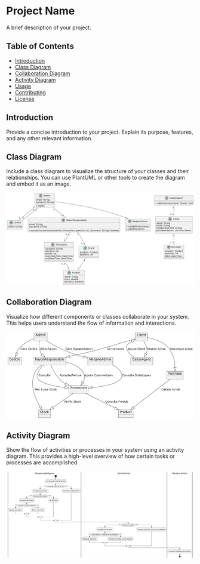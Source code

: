 # Project Name

A brief description of your project.

## Table of Contents

- [Introduction](#introduction)
- [Class Diagram](#class-diagram)
- [Collaboration Diagram](#collaboration-diagram)
- [Activity Diagram](#activity-diagram)
- [Usage](#usage)
- [Contributing](#contributing)
- [License](#license)

## Introduction

Provide a concise introduction to your project. Explain its purpose, features, and any other relevant information.

## Class Diagram

Include a class diagram to visualize the structure of your classes and their relationships. You can use PlantUML or other tools to create the diagram and embed it as an image.

![Class Diagram](./conception/nouvelleDiagrammeClassMarjane.png)

## Collaboration Diagram

Visualize how different components or classes collaborate in your system. This helps users understand the flow of information and interactions.

![Collaboration Diagram](./conception/diagrammeColloboratiion.png)

## Activity Diagram

Show the flow of activities or processes in your system using an activity diagram. This provides a high-level overview of how certain tasks or processes are accomplished.

![Activity Diagram](./conception/diagrammeActiviteMarjane.png)

